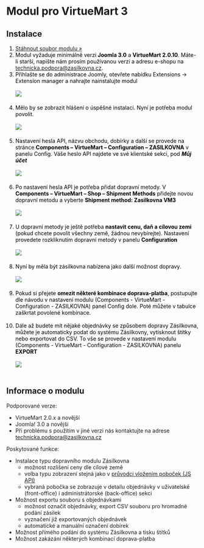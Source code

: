 <h1>Modul pro VirtueMart 3</h1>
<h2>Instalace</h2>
<ol style="color: black; ">
  <li><a href="https://github.com/Zasilkovna/virtuemart3/archive/master.zip">Stáhnout soubor modulu »</a></li>
  <li>Modul vyžaduje minimálně verzi <b>Joomla 3.0</b> a <b>VirtueMart 2.0.10</b>. Máte-li starší, napište nám prosím používanou verzi a adresu e-shopu na <a href="mailto:technicka.podpora@zasilkovna.cz">technicka.podpora@zasilkovna.cz</a>.</li>
  <li>
    Přihlašte se do administrace Joomly, otevřete nabídku Extensions -> Extension manager a nahrajte nainstalujte modul<br><br>
    <a href="https://cloud.githubusercontent.com/assets/11771520/9033047/5410b934-39c4-11e5-8335-ba934bc9cf7c.png"><img src="https://cloud.githubusercontent.com/assets/11771520/9033047/5410b934-39c4-11e5-8335-ba934bc9cf7c.png"></a><br><br>
  </li>
  <li>
    Mělo by se zobrazit hlášení o úspěšné instalaci. Nyní je potřeba modul povolit.<br><br>
    <a href="https://cloud.githubusercontent.com/assets/11771520/9033152/11e93936-39c5-11e5-976c-d65d15f0b644.png"><img src="https://cloud.githubusercontent.com/assets/11771520/9033152/11e93936-39c5-11e5-976c-d65d15f0b644.png"></a>
    <br><br>
  </li>
  <li>
    Nastavení hesla API, názvu obchodu, dobírky a další se provede na stránce <b>Components – VirtueMart – Configuration – ZASILKOVNA</b> v panelu Config. Váše heslo API najdete ve své klientské sekci, pod <strong><em>Můj účet</em></strong><br><br>
    <a href="https://cloud.githubusercontent.com/assets/11771520/9033470/8035128c-39c7-11e5-81c1-f88fa906f5ad.png"><img src="https://cloud.githubusercontent.com/assets/11771520/9033470/8035128c-39c7-11e5-81c1-f88fa906f5ad.png"></a><br><br>
  </li>  
  <li>
    Po nastavení hesla API je potřeba přidat dopravní metody. V <b>Components – VirtueMart – Shop – Shipment Methods</b> přidejte novou dopravní metodu a vyberte <b>Shipment method: Zasilkovna VM3</b><br><br>
    <a href="https://cloud.githubusercontent.com/assets/11771520/9033592/f5afc4b6-39c8-11e5-8415-7778fd07601b.png"><img src="https://cloud.githubusercontent.com/assets/11771520/9033592/f5afc4b6-39c8-11e5-8415-7778fd07601b.png"></a><br><br>
  </li>
  <li>
    U dopravní metody je ještě potřeba <b>nastavit cenu, daň a cílovou zemi</b> (pokud chcete povolit všechny země, žádnou nevybírejte). Nastavení provedete rozkliknutím dopravní metody v panelu <b>Configuration</b><br><br>
    <a href="https://cloud.githubusercontent.com/assets/11771520/9033594/f781f296-39c8-11e5-837d-d929255e1653.png"><img src="https://cloud.githubusercontent.com/assets/11771520/9033594/f781f296-39c8-11e5-837d-d929255e1653.png"></a><br><br>
  </li>
  <li>
    Nyní by měla být zásilkovna nabízena jako další možnost dopravy.   <br><br>
    <a href="https://cloud.githubusercontent.com/assets/11771520/9033596/f96466b6-39c8-11e5-91c2-deffb26fa703.png"><img src="https://cloud.githubusercontent.com/assets/11771520/9033596/f96466b6-39c8-11e5-91c2-deffb26fa703.png"></a><br><br>
  </li>
  <li>
    Pokud si přejete <b>omezit některé kombinace doprava-platba</b>, postupujte dle návodu v nastavení modulu (Components - VirtueMart - Configuration - ZASILKOVNA) panel Config dole. Poté můžete v tabulce zaškrtat povolené kombinace.<br><br>
  </li>  
  <li>
    Dále až budete mít nějaké objednávky se způsobem dopravy Zásilkovna, můžete je automaticky podat do systému Zásilkovny, vytisknout štítky nebo exportovat do CSV. To vše se provede v nastavení modulu (Components - VirtueMart - Configuration - ZASILKOVNA) panelu <b>EXPORT</b><br><br>
    <a href="https://cloud.githubusercontent.com/assets/11771520/9033598/fb3b509e-39c8-11e5-952a-5f400c8ba3d4.png"><img src="https://cloud.githubusercontent.com/assets/11771520/9033598/fb3b509e-39c8-11e5-952a-5f400c8ba3d4.png"></a><br><br>
  </li>
</ol>
<h2>Informace o modulu</h2>
<p>Podporované verze:</p>
<ul>
  <li>VirtueMart 2.0.x a novější</li>
  <li>Joomla! 3.0 a novější</li>
  <li>Při problému s použitím v jiné verzi nás kontaktujte na adrese <a href="mailto:technicka.podpora@zasilkovna.cz">technicka.podpora@zasilkovna.cz</a></li>
</ul>
<p>Poskytované funkce:</p>
<ul>
  <li>Instalace typu dopravního modulu Zásilkovna
    <ul>
      <li>možnost rozlišení ceny dle cílové země</li>
      <li>volba typu zobrazení stejná jako v <a href="http://www.zasilkovna.cz/pristup-k-pobockam/pruvodce">průvodci vložením poboček (JS API)</a></li>
      <li>vybraná pobočka se zobrazuje v detailu objednávky v uživatelské (front-office) i administrátorské (back-office) sekci</li>
    </ul>
  </li>
  <li>Možnost exportu souboru s objednávkami
    <ul>
      <li>možnost označit objednávky, export CSV souboru pro hromadné podání zásilek</li>
      <li>vyznačení již exportovaných objednávek</li>
      <li>automatické a manuální označení dobírek</li>
    </ul>
  </li>
  <li>Možnost přímého podání do systému Zásilkovna a tisku štítků</li>  
  <li>Možnost zakázání některých kombinací doprava-platba</li>  
</ul>
